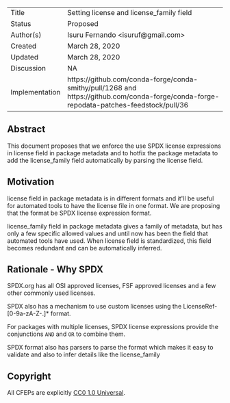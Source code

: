 
<table>
<tr><td> Title </td><td> Setting license and license_family field </td>
<tr><td> Status </td><td> Proposed </td></tr>
<tr><td> Author(s) </td><td> Isuru Fernando &lt;isuruf@gmail.com&gt;</td></tr>
<tr><td> Created </td><td> March 28, 2020</td></tr>
<tr><td> Updated </td><td> March 28, 2020</td></tr>
<tr><td> Discussion </td><td> NA </td></tr>
<tr><td> Implementation </td><td> https://github.com/conda-forge/conda-smithy/pull/1268 and https://github.com/conda-forge/conda-forge-repodata-patches-feedstock/pull/36 </td></tr>
</table>

## Abstract

This document proposes that we enforce the use SPDX license expressions
in license field in package metadata and to hotfix the package metadata
to add the license_family field automatically by parsing the license
field.


## Motivation

license field in package metadata is in different formats and it'll be
useful for automated tools to have the license file in one format.
We are proposing that the format be SPDX license expression format.

license_family field in package metadata gives a family of metadata,
but has only a few specific allowed values and until now has been the
field that automated tools have used. When license field is standardized,
this field becomes redundant and can be automatically inferred.


## Rationale - Why SPDX

SPDX.org has all OSI approved licenses, FSF approved licenses and a few
other commonly used licenses.

SPDX also has a mechanism to use custom licenses using the
LicenseRef-[0-9a-zA-Z\-.]* format.

For packages with multiple licenses, SPDX license expressions provide
the conjunctions `AND` and `OR` to combine them.

SPDX format also has parsers to parse the format which makes it easy
to validate and also to infer details like the license_family


## Copyright

All CFEPs are explicitly [CC0 1.0 Universal](https://creativecommons.org/publicdomain/zero/1.0/).
